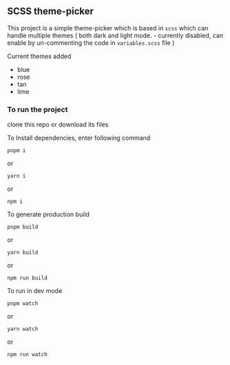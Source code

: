 ## SCSS theme-picker

This project is a simple theme-picker which is based in `scss` which can handle multiple themes ( both dark and light mode. - currently disabled, can enable by un-commenting the code in `variables.scss` file )

Current themes added
- blue
- rose
- tan
- lime

### To run the project

clone this repo or download its files

To Install dependencies, enter following command

`pnpm i`

or

`yarn i`

or

`npm i`

To generate production build

`pnpm build`

or

`yarn build`

or

`npm run build`

To run in dev mode

`pnpm watch`

or

`yarn watch`

or

`npm run watch`